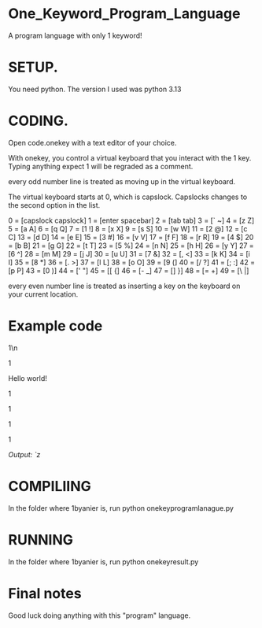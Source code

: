 # One_Keyword_Program_Language
A program language with only 1 keyword!

# SETUP. 

You need python. The version I used was python 3.13

# CODING.

Open code.onekey with a text editor of your choice. 

With onekey, you control a virtual keyboard that you interact with the 1 key. Typing anything expect 1 will be regraded as a comment.

every odd number line is treated as moving up in the virtual keyboard.

The virtual keyboard starts at 0, which is capslock. Capslocks changes to the second option in the list.

0 = [capslock capslock]
1 = [enter spacebar]
2 = [tab tab]
3 = [` ~]
4 = [z Z]
5 = [a A]
6 = [q Q]
7 = [1 !]
8 = [x X]
9 = [s S]
10 = [w W]
11 = [2 @]
12 = [c C]
13 = [d D]
14 = [e E]
15 = [3 #]
16 = [v V]
17 = [f F]
18 = [r R]
19 = [4 $]
20 = [b B]
21 = [g G]
22 = [t T]
23 = [5 %]
24 = [n N]
25 = [h H]
26 = [y Y]
27 = [6 ^]
28 = [m M]
29 = [j J]
30 = [u U]
31 = [7 &]
32 = [, <]
33 = [k K]
34 = [i I]
35 = [8 *]
36 = [. >]
37 = [l L]
38 = [o O]
39 = [9 (]
40 = [/ ?]
41 = [; :]
42 = [p P]
43 = [0 )]
44 = [' "]
45 = [[ {]
46 = [- _]
47 = [] }]
48 = [= +]
49 = [\ |]

every even number line is treated as inserting a key on the keyboard on your current location.

# Example code
1\n 
 
1

Hello world!

1

1

1

1

_Output: `z_

# COMPILIING

In the folder where 1byanier is, run python onekeyprogramlanague.py

# RUNNING

In the folder where 1byanier is, run python onekeyresult.py


# Final notes

Good luck doing anything with this "program" language.
